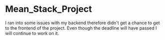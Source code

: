 # Mean_Stack_Project

I ran into some issues with my backend therefore didn't get a chance to get to the frontend of the project. Even though the deadline will have passed I will continue to work on it.
